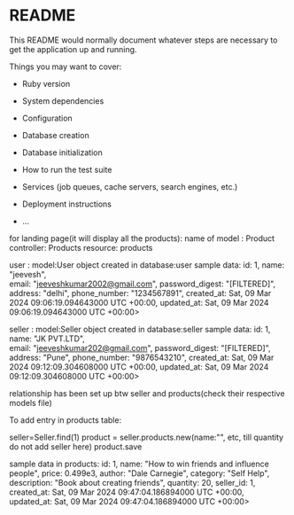 # README

This README would normally document whatever steps are necessary to get the
application up and running.

Things you may want to cover:

* Ruby version

* System dependencies

* Configuration

* Database creation

* Database initialization

* How to run the test suite

* Services (job queues, cache servers, search engines, etc.)

* Deployment instructions

* ...

for landing page(it will display all the products):
name of 
        model : Product
        controller: Products
        resource: products

user :
        model:User
        object created in database:user
        sample data:
         id: 1,
 name: "jeevesh",        
 email: "jeeveshkumar2002@gmail.com",
 password_digest: "[FILTERED]",
 address: "delhi",
 phone_number: "1234567891",
 created_at: Sat, 09 Mar 2024 09:06:19.094643000 UTC +00:00,
 updated_at: Sat, 09 Mar 2024 09:06:19.094643000 UTC +00:00>

seller :
        model:Seller
        object created in database:seller
        sample data:
         id: 1,
 name: "JK PVT.LTD",       
 email: "jeeveshkumar202@gmail.com",
 password_digest: "[FILTERED]",
 address: "Pune",
 phone_number: "9876543210",
 created_at: Sat, 09 Mar 2024 09:12:09.304608000 UTC +00:00,
 updated_at: Sat, 09 Mar 2024 09:12:09.304608000 UTC +00:00>

 relationship has been set up btw seller and products(check their respective models file)

 To add entry in products table:

seller=Seller.find(1)
product = seller.products.new(name:"", etc, till quantity do not add seller here)
product.save

sample data in products:
        id: 1,
 name: "How to win friends and influence people",
 price: 0.499e3,
 author: "Dale Carnegie",
 category: "Self Help",
 description: "Book about creating friends",
 quantity: 20,
 seller_id: 1,
 created_at: Sat, 09 Mar 2024 09:47:04.186894000 UTC +00:00,
 updated_at: Sat, 09 Mar 2024 09:47:04.186894000 UTC +00:00>
